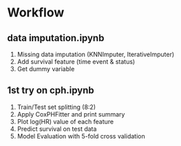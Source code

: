 Workflow
=========

data imputation.ipynb 
-----------------------
1. Missing data imputation (KNNImputer, IterativeImputer) 
2. Add survival feature (time event & status)
3. Get dummy variable

1st try on cph.ipynb
-----------------------
1. Train/Test set splitting (8:2)
2. Apply CoxPHFitter and print summary 
3. Plot log(HR) value of each feature
4. Predict survival on test data
5. Model Evaluation with 5-fold cross validation
